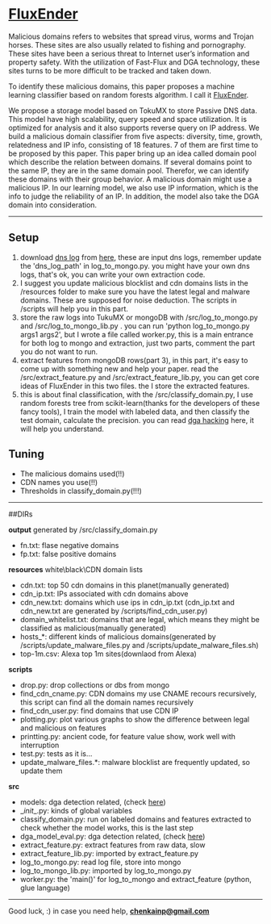 #  [FluxEnder][4]

Malicious domains refers to websites that spread virus, worms and Trojan horses. These sites are also usually related to fishing and pornography. These sites have been a serious threat to Internet user’s information and property safety. With the utilization of Fast-Flux and DGA technology, these sites turns to be more difficult to be tracked and taken down.

To identify these malicious domains, this paper proposes a machine learning classifier based on random forests algorithm. I call it [FluxEnder][4].

We propose a storage model based on TokuMX to store Passive DNS data. This model have high scalability, query speed and space utilization. It is optimized for analysis and it also supports reverse query on IP address. We build a malicious domain classifier from five aspects: diversity, time, growth, relatedness and IP info, consisting of 18 features. 7 of them are first time to be proposed by this paper. This paper bring up an idea called domain pool which describe the relation between domains. If several domains point to the same IP, they are in the same domain pool. Therefor, we can identify these domains with their group behavior. A malicious domain might use a malicious IP. In our learning model, we also use IP information, which is the info to judge the reliability of an IP. In addition, the model also take the DGA domain into consideration.


-----
## Setup

1. download [dns log][3] from [here][2], these are input dns logs, remember update the 'dns\_log\_path' in log\_to\_mongo.py. you might have your own dns logs, that's ok, you can write your own extraction code.
2. I suggest you update malicious blocklist and cdn domains lists in the /resources folder to make sure you have the latest legal and malware domains. These are supposed for noise deduction. The scripts in /scripts will help you in this part.
3.  store the raw logs into TukuMX or mongoDB with /src/log\_to\_mongo.py and /src/log\_to\_mongo\_lib.py . you can run 'python log\_to\_mongo.py args1 args2', but I wrote a file called worker.py, this is a main entrance for both log to mongo and extraction, just two parts, comment the part you do not want to run.
4.  extract features from mongoDB rows(part 3), in this part, it's easy to come up with something new and help your paper. read the /src/extract\_feature.py and /src/extract\_feature\_lib.py, you can get core ideas of FluxEnder in this two files. the I store the extracted features.
5. this is about final classification, with the /src/classify\_domain.py, I use random forests tree from scikit-learn(thanks for the developers of these fancy tools), I train the model with labeled data, and then classify the test domain, calculate the precision. you can read [dga hacking][5] here, it will help you understand. 

## Tuning

* The malicious domains used(!!)
* CDN names you use(!!)
* Thresholds in classify_domain.py(!!!)

---
##DIRs

**output**
generated by /src/classify_domain.py

* fn.txt: flase negative domains
* fp.txt: false positive domains

**resources**
white\black\CDN domain lists

* cdn.txt: top 50 cdn domains in this planet(manually generated)
* cdn_ip.txt: IPs associated with cdn domains above
* cdn_new.txt: domains which use ips in cdn_ip.txt (cdn_ip.txt and cdn_new.txt are generated by /scripts/find_cdn_user.py)
* domain_whitelist.txt: domains that are legal, which means they might be classified as malicious(manually generated)
* hosts_*: different kinds of malicious domains(generated by /scripts/update_malware_files.py and /scripts/update_malware_files.sh)
* top-1m.csv: Alexa top 1m sites(downlaod from Alexa)

**scripts**
* drop.py: drop collections or dbs from mongo
* find_cdn_cname.py: CDN domains my use CNAME recours recursively, this script can find all the domain names recursively
* find_cdn_user.py: find domains that use CDN IP
* plotting.py: plot various graphs to show the difference between legal and malicious on features
* printting.py: ancient code, for feature value show, work well with interruption
* test.py: tests as it is...
* update_malware_files.*: malware blocklist are frequently updated, so update them

**src**
* models: dga detection related, (check [here][1])
* \__init__.py: kinds of global variables
* classify_domain.py: run on labeled domains and features extracted to check whether the model works, this is the last step
* dga_model_eval.py: dga detection related, (check [here][1])
* extract_feature.py: extract features from raw data, slow
* extract_feature_lib.py: imported by extract_feature.py
* log_to_mongo.py: read log file, store into mongo
* log_to_mongo_lib.py: imported by log_to_mongo.py
* worker.py: the 'main()' for log_to_mongo and extract_feature (python, glue language)

----

Good luck, :)
in case you need help, **chenkainp@gmail.com**


[1]: https://github.com/whodewho/FluxEnder
[2]: http://pan.baidu.com/s/11sYFs
[3]: https://github.com/gamelinux/passivedns
[4]: http://kthinker.com/2014/06/01/detection-of-malicious-domains-based-on-passive-dns-analysis.html
[5]: https://github.com/ClickSecurity/data_hacking/tree/master/dga_detection



